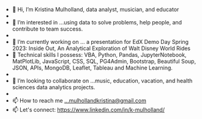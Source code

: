 - 👋 Hi, I’m Kristina Mulholland, data analyst, musician, and educator
- 
- 👀 I’m interested in ...using data to solve problems, help people, and contribute to team success.
- 
- 🌱 I’m currently working on ... a presentation for EdX Demo Day Spring 2023: Inside Out, An Analytical Exploration of Walt Disney World Rides 
- 🌱 Technical skills I possess: VBA, Python, Pandas, JupyterNotebook, MatPlotLib, JavaScript, CSS, SQL, PG4Admin, Bootstrap, Beautiful Soup, JSON, APIs, MongoDB, Leaflet, Tableau and Machine Learning.
-
- 💞️ I’m looking to collaborate on ...music, education, vacation, and health sciences data analytics projects.
- 
- 📫 How to reach me ...mulhollandkristina@gmail.com 
- 📫 Let's connect: https://www.linkedin.com/in/k-mulholland/

<!---
K-Mulholland/K-Mulholland is a ✨ special ✨ repository because its `README.md` (this file) appears on your GitHub profile.
You can click the Preview link to take a look at your changes.
--->

